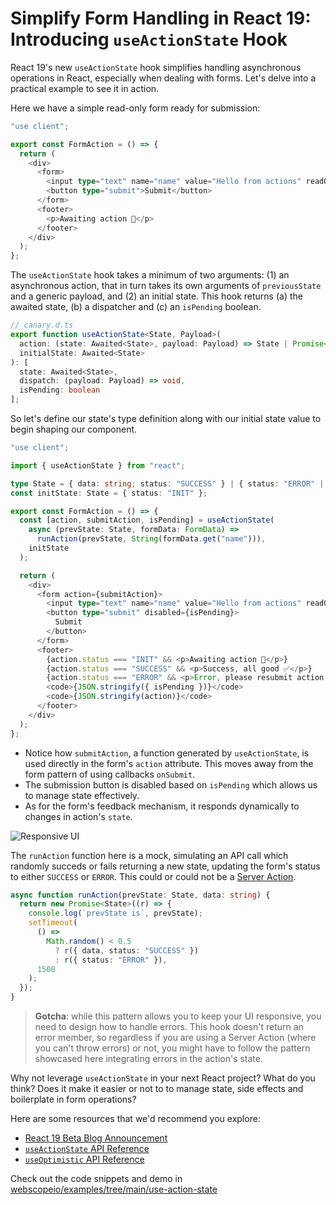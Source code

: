 # Simplify Form Handling in React 19: Introducing `useActionState` Hook

React 19's new `useActionState` hook simplifies handling asynchronous operations in React, especially when dealing with forms. Let's delve into a practical example to see it in action.

Here we have a simple read-only form ready for submission:

```typescript
"use client";

export const FormAction = () => {
  return (
    <div>
      <form>
        <input type="text" name="name" value="Hello from actions" readOnly />
        <button type="submit">Submit</button>
      </form>
      <footer>
        <p>Awaiting action 🚀</p>
      </footer>
    </div>
  );
};
```

The `useActionState` hook takes a minimum of two arguments: (1) an asynchronous action, that in turn takes its own arguments of `previousState` and a generic payload, and (2) an initial state. This hook returns (a) the awaited state, (b) a dispatcher and (c) an `isPending` boolean.

```typescript
// canary.d.ts
export function useActionState<State, Payload>(
  action: (state: Awaited<State>, payload: Payload) => State | Promise<State>,
  initialState: Awaited<State>
): [
  state: Awaited<State>,
  dispatch: (payload: Payload) => void,
  isPending: boolean
];
```

So let's define our state's type definition along with our initial state value to begin shaping our component.

```typescript
"use client";

import { useActionState } from "react";

type State = { data: string; status: "SUCCESS" } | { status: "ERROR" | "INIT" };
const initState: State = { status: "INIT" };

export const FormAction = () => {
  const [action, submitAction, isPending] = useActionState(
    async (prevState: State, formData: FormData) =>
      runAction(prevState, String(formData.get("name"))),
    initState
  );

  return (
    <div>
      <form action={submitAction}>
        <input type="text" name="name" value="Hello from actions" readOnly />
        <button type="submit" disabled={isPending}>
          Submit
        </button>
      </form>
      <footer>
        {action.status === "INIT" && <p>Awaiting action 🚀</p>}
        {action.status === "SUCCESS" && <p>Success, all good ✅</p>}
        {action.status === "ERROR" && <p>Error, please resubmit action ❌</p>}
        <code>{JSON.stringify({ isPending })}</code>
        <code>{JSON.stringify(action)}</code>
      </footer>
    </div>
  );
};
```

- Notice how `submitAction`, a function generated by `useActionState`, is used directly in the form's `action` attribute. This moves away from the form pattern of using callbacks `onSubmit`.
- The submission button is disabled based on `isPending` which allows us to manage state effectively.
- As for the form's feedback mechanism, it responds dynamically to changes in action's `state`.

![Responsive UI](assets/use-action-state-preview.gif "Responsive UI")

The `runAction` function here is a mock, simulating an API call which randomly succeds or fails returning a new state, updating the form's status to either `SUCCESS` or `ERROR`. This could or could not be a [Server Action](https://www.webscope.io/blog/server-actions-resend).

```typescript
async function runAction(prevState: State, data: string) {
  return new Promise<State>((r) => {
    console.log(`prevState is`, prevState);
    setTimeout(
      () =>
        Math.random() < 0.5
          ? r({ data, status: "SUCCESS" })
          : r({ status: "ERROR" }),
      1500
    );
  });
}
```

> **Gotcha**: while this pattern allows you to keep your UI responsive, you need to design how to handle errors. This hook doesn't return an error member, so regardless if you are using a Server Action (where you can't throw errors) or not, you might have to follow the pattern showcased here integrating errors in the action's state.

Why not leverage `useActionState` in your next React project? What do you think? Does it make it easier or not to to manage state, side effects and boilerplate in form operations?

Here are some resources that we'd recommend you explore:

- [React 19 Beta Blog Announcement](https://react.dev/blog/2024/04/25/react-19)
- [`useActionState` API Reference](https://react.dev/reference/react/useActionState)
- [`useOptimistic` API Reference](https://react.dev/reference/react/useOptimistic)

Check out the code snippets and demo in [webscopeio/examples/tree/main/use-action-state](https://github.com/webscopeio/examples/tree/main/use-action-state)
